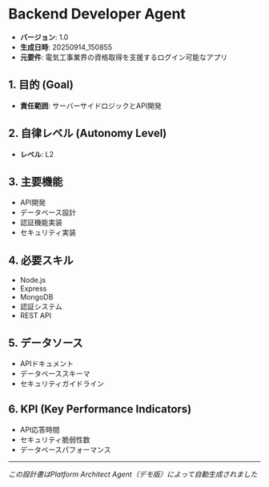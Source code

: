 # Backend Developer Agent

- **バージョン**: 1.0
- **生成日時**: 20250914_150855
- **元要件**: 電気工事業界の資格取得を支援するログイン可能なアプリ

## 1. 目的 (Goal)
- **責任範囲**: サーバーサイドロジックとAPI開発

## 2. 自律レベル (Autonomy Level)
- **レベル**: L2

## 3. 主要機能
- API開発
- データベース設計
- 認証機能実装
- セキュリティ実装

## 4. 必要スキル
- Node.js
- Express
- MongoDB
- 認証システム
- REST API

## 5. データソース
- APIドキュメント
- データベーススキーマ
- セキュリティガイドライン

## 6. KPI (Key Performance Indicators)
- API応答時間
- セキュリティ脆弱性数
- データベースパフォーマンス

---
*この設計書はPlatform Architect Agent（デモ版）によって自動生成されました*
